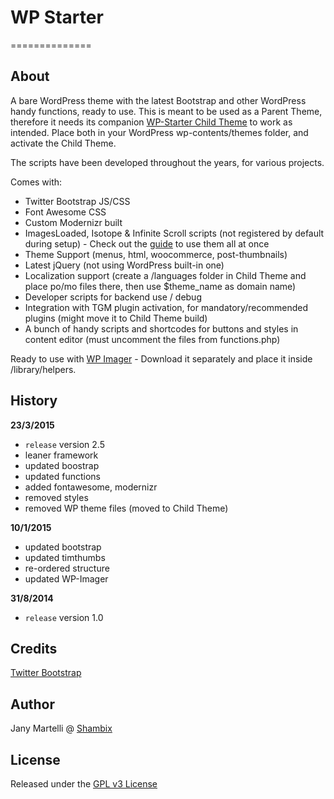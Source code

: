 # WP Starter
==============

## About

A bare WordPress theme with the latest Bootstrap and other WordPress handy functions, ready to use.
This is meant to be used as a Parent Theme, therefore it needs its companion [WP-Starter Child Theme](https://github.com/Jany-M/WP-Starter-Child-Theme) to work as intended.
Place both in your WordPress wp-contents/themes folder, and activate the Child Theme.

The scripts have been developed throughout the years, for various projects.

Comes with:

- Twitter Bootstrap JS/CSS
- Font Awesome CSS
- Custom Modernizr built
- ImagesLoaded, Isotope & Infinite Scroll scripts (not registered by default during setup) - Check out the [guide](http://www.shambix.com/en/isotope-twitter-bootstrap-infinite-scroll-fluid-responsive-layout/) to use them all at once
- Theme Support (menus, html, woocommerce, post-thumbnails)
- Latest jQuery (not using WordPress built-in one)
- Localization support (create a /languages folder in Child Theme and place po/mo files there, then use $theme_name as domain name)
- Developer scripts for backend use / debug
- Integration with TGM plugin activation, for mandatory/recommended plugins (might move it to Child Theme build)
- A bunch of handy scripts and shortcodes for buttons and styles in content editor (must uncomment the files from functions.php)

Ready to use with [WP Imager](https://github.com/Jany-M/WP-Imager) - Download it separately and place it inside /library/helpers.


## History

**23/3/2015**
- `release` version 2.5
- leaner framework
- updated boostrap
- updated functions
- added fontawesome, modernizr
- removed styles
- removed WP theme files (moved to Child Theme)

**10/1/2015**
- updated bootstrap
- updated timthumbs
- re-ordered structure
- updated WP-Imager

**31/8/2014**
- `release` version 1.0

## Credits

[Twitter Bootstrap](https://github.com/twbs/bootstrap)

## Author

Jany Martelli @ [Shambix](http://www.shambix.com)

## License

Released under the [GPL v3 License](http://choosealicense.com/licenses/gpl-v3/)